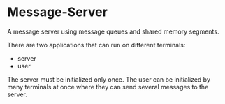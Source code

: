# Message-Server

A message server using message queues and shared memory segments.

There are two applications that can run on different terminals:

* server
* user

The server must be initialized only once. The user can be initialized by many terminals at once where they can send several messages to the server.
